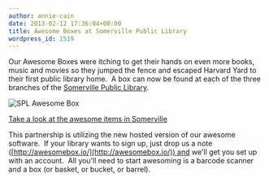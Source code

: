 ```yaml
---
author: annie-cain
date: 2013-02-12 17:36:04+00:00
title: Awesome Boxes at Somerville Public Library
wordpress_id: 1519
---
```


Our Awesome Boxes were itching to get their hands on even more books, music and movies so they jumped the fence and escaped Harvard Yard to their first public library home.  A box can now be found at each of the three branches of the [Somerville Public Library](http://www.somervillepubliclibrary.org/).

![SPL Awesome Box](https://lil-blog-media.s3.amazonaws.com/2013/02/spl.jpg)

[Take a look at the awesome items in Somerville](http://somerville.awesomebox.io/)

This partnership is utilizing the new hosted version of our awesome software.  If your library wants to sign up, just drop us a note ([http://awesomebox.io/](http://awesomebox.io/)) and we'll get you set up with an account.  All you'll need to start awesoming is a barcode scanner and a box (or basket, or bucket, or barrel).
